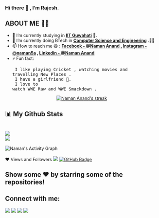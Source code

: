 ### Hi there 👋 , I’m Rajesh.

## ABOUT ME 👨‍🎓
- 🔭 I’m currently studying in **[IIT Guwahati](https://www.iitg.ac.in/)** 🏫.
- 🌱 I’m currently doing BTech in **[Computer Science and Engineering](https://www.iitg.ac.in/cse/)** .👨‍💻
- 📫 How to reach me 😄 : **[Facebook -  @Naman Anand](https://www.facebook.com/profile.php?id=100008493543339) , [Instagram - @naman5a](https://www.instagram.com/naman5a/?hl=en) , [Linkedin - @Naman Anand](https://www.linkedin.com/in/naman-anand-74a9a1202/)**
- ⚡ Fun fact: <pre> I like playing Cricket , watching movies and travelling New Places .<br /> I have a girlfriend 👧.<br /> I love to watch WWE Raw and WWE Smackdown .
                </pre>
 <p align="center">
    <a href="https://github.com/Naman-72/github-readme-streak-stats">
        <img title="Naman Stats" alt="Naman Anand's streak" src="https://github-readme-streak-stats.herokuapp.com/?user=Naman-72&theme=black-ice&hide_border=true&stroke=0000&background=060A0CD0"/>
    </a>
</p>

## 📊 My Github Stats

<br/>
<img src="https://github-readme-stats.vercel.app/api/top-langs/?username=naman-72&hide_progress=true">
<br/>
<img src="https://github-readme-stats.vercel.app/api?username=naman-72&show_icons=true&theme=radical">
 <br/>
<br/><img alt="Naman's Activity Graph"  src="https://github-readme-activity-graph.vercel.app/graph?username=Naman-72&bg_color=ffcfe9&color=9e4c98&line=9e4c98&point=403d3d&area=true&hide_border=true" /></a>

<br/>
<br/>
❤ Views and Followers
<img src="https://komarev.com/ghpvc/?username=Naman-72">
<a href="https://github.com/Naman-72?tab=followers"><img src="https://img.shields.io/github/followers/Naman-72?label=Followers&style=social" alt="GitHub Badge"></a>
  
## Show some ❤️ by starring some of the repositories!

## Connect with me:
<p align="left">
<a href = "https://www.linkedin.com/in/naman-anand-74a9a1202/"><img src="https://img.icons8.com/fluent/48/000000/linkedin.png"/></a>
<a href = "https://www.facebook.com/profile.php?id=100008493543339"><img src="https://img.icons8.com/fluent/48/000000/facebook.png"/></a>
<a href = "https://twitter.com/Naman_125"><img src="https://img.icons8.com/fluent/48/000000/twitter.png"/></a>
<a href = "https://www.instagram.com/naman5a/?hl=en"><img src="https://img.icons8.com/fluent/48/000000/instagram-new.png"/></a>
 </p>
